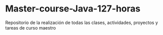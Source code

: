 # Master-course-Java-127-horas
Repositorio de la realización de todas las clases, actividades, proyectos y tareas de curso maestro
